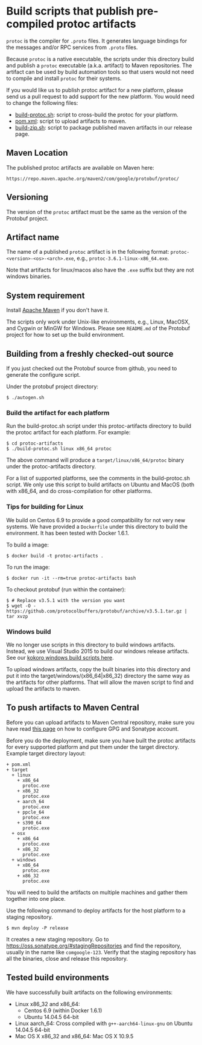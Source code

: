# Build scripts that publish pre-compiled protoc artifacts
``protoc`` is the compiler for ``.proto`` files. It generates language bindings
for the messages and/or RPC services from ``.proto`` files.

Because ``protoc`` is a native executable, the scripts under this directory
build and publish a ``protoc`` executable (a.k.a. artifact) to Maven
repositories. The artifact can be used by build automation tools so that users
would not need to compile and install ``protoc`` for their systems.

If you would like us to publish protoc artifact for a new platform, please send
us a pull request to add support for the new platform. You would need to change
the following files:

* [build-protoc.sh](build-protoc.sh): script to cross-build the protoc for your
  platform.
* [pom.xml](pom.xml): script to upload artifacts to maven.
* [build-zip.sh](build-zip.sh): script to package published maven artifacts in
  our release page.

## Maven Location
The published protoc artifacts are available on Maven here:

    https://repo.maven.apache.org/maven2/com/google/protobuf/protoc/

## Versioning
The version of the ``protoc`` artifact must be the same as the version of the
Protobuf project.

## Artifact name
The name of a published ``protoc`` artifact is in the following format:
``protoc-<version>-<os>-<arch>.exe``, e.g., ``protoc-3.6.1-linux-x86_64.exe``.

Note that artifacts for linux/macos also have the `.exe` suffix but they are
not windows binaries.

## System requirement
Install [Apache Maven](http://maven.apache.org/) if you don't have it.

The scripts only work under Unix-like environments, e.g., Linux, MacOSX, and
Cygwin or MinGW for Windows. Please see ``README.md`` of the Protobuf project
for how to set up the build environment.

## Building from a freshly checked-out source

If you just checked out the Protobuf source from github, you need to
generate the configure script.

Under the protobuf project directory:


```
$ ./autogen.sh
```

### Build the artifact for each platform

Run the build-protoc.sh script under this protoc-artifacts directory to build the protoc
artifact for each platform.  For example:

```
$ cd protoc-artifacts
$ ./build-protoc.sh linux x86_64 protoc
```

The above command will produce a `target/linux/x86_64/protoc` binary under the
protoc-artifacts directory.

For a list of supported platforms, see the comments in the build-protoc.sh
script. We only use this script to build artifacts on Ubuntu and MacOS (both
with x86_64, and do cross-compilation for other platforms.

### Tips for building for Linux
We build on Centos 6.9 to provide a good compatibility for not very new
systems. We have provided a ``Dockerfile`` under this directory to build the
environment. It has been tested with Docker 1.6.1.

To build a image:

```
$ docker build -t protoc-artifacts .
```

To run the image:

```
$ docker run -it --rm=true protoc-artifacts bash
```

To checkout protobuf (run within the container):

```
$ # Replace v3.5.1 with the version you want
$ wget -O - https://github.com/protocolbuffers/protobuf/archive/v3.5.1.tar.gz | tar xvzp
```

### Windows build
We no longer use scripts in this directory to build windows artifacts. Instead,
we use Visual Studio 2015 to build our windows release artifacts. See our
[kokoro windows build scripts here](../kokoro/release/protoc/windows/build.bat).

To upload windows artifacts, copy the built binaries into this directory and
put it into the target/windows/(x86_64|x86_32) directory the same way as the
artifacts for other platforms. That will allow the maven script to find and
upload the artifacts to maven.

## To push artifacts to Maven Central
Before you can upload artifacts to Maven Central repository, make sure you have
read [this page](http://central.sonatype.org/pages/apache-maven.html) on how to
configure GPG and Sonatype account.

Before you do the deployment, make sure you have built the protoc artifacts for
every supported platform and put them under the target directory. Example
target directory layout:

    + pom.xml
    + target
      + linux
        + x86_64
          protoc.exe
        + x86_32
          protoc.exe
        + aarch_64
          protoc.exe
        + ppcle_64
          protoc.exe
        + s390_64
          protoc.exe
      + osx
        + x86_64
          protoc.exe
        + x86_32
          protoc.exe
      + windows
        + x86_64
          protoc.exe
        + x86_32
          protoc.exe

You will need to build the artifacts on multiple machines and gather them
together into one place.

Use the following command to deploy artifacts for the host platform to a
staging repository.

```
$ mvn deploy -P release
```

It creates a new staging repository. Go to
https://oss.sonatype.org/#stagingRepositories and find the repository, usually
in the name like ``comgoogle-123``. Verify that the staging repository has all
the binaries, close and release this repository.


## Tested build environments
We have successfully built artifacts on the following environments:
- Linux x86_32 and x86_64:
  - Centos 6.9 (within Docker 1.6.1)
  - Ubuntu 14.04.5 64-bit
- Linux aarch_64: Cross compiled with `g++-aarch64-linux-gnu` on Ubuntu 14.04.5 64-bit
- Mac OS X x86_32 and x86_64: Mac OS X 10.9.5
